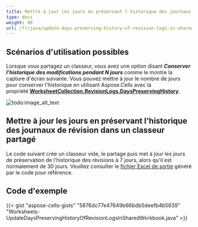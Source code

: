 ```yaml
---
title: Mettre à jour les jours en préservant l historique des journaux de révision dans un classeur partagé
type: docs
weight: 90
url: /fr/java/update-days-preserving-history-of-revision-logs-in-shared-workbook/
---
```


## **Scénarios d'utilisation possibles**

Lorsque vous partagez un classeur, vous avez une option disant ***Conserver l'historique des modifications pendant N jours*** comme le montre la capture d'écran suivante. Vous pouvez mettre à jour le nombre de jours pour conserver l'historique en utilisant Aspose.Cells avec la propriété [**WorksheetCollection.RevisionLogs.DaysPreservingHistory**](https://reference.aspose.com/cells/java/com.aspose.cells/revisionlogcollection#DaysPreservingHistory).

![todo:image_alt_text](update-days-preserving-history-of-revision-logs-in-shared-workbook_1.png)

## **Mettre à jour les jours en préservant l'historique des journaux de révision dans un classeur partagé**

Le code suivant crée un classeur vide, le partage puis met à jour les jours de préservation de l'historique des révisions à 7 jours, alors qu'il est normalement de 30 jours. Veuillez consulter le [fichier Excel de sortie](60489784.xlsx) généré par le code pour référence.

## **Code d'exemple**

{{< gist "aspose-cells-gists" "5876dc77e47649b66bdb5deefb4b5639" "Worksheets-UpdateDaysPreservingHistoryOfRevisionLogsInSharedWorkbook.java" >}}
